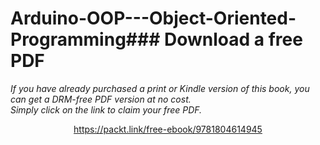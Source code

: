 # Arduino-OOP---Object-Oriented-Programming### Download a free PDF

 <i>If you have already purchased a print or Kindle version of this book, you can get a DRM-free PDF version at no cost.<br>Simply click on the link to claim your free PDF.</i>
<p align="center"> <a href="https://packt.link/free-ebook/9781804614945">https://packt.link/free-ebook/9781804614945 </a> </p>